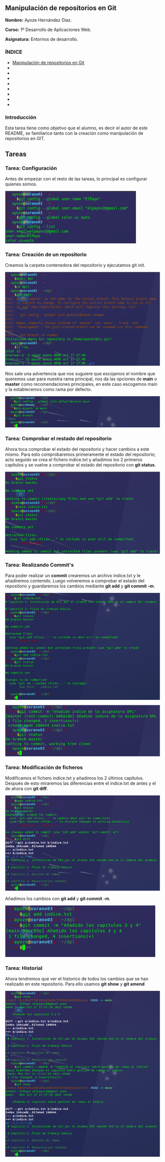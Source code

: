 ## Manipulación de repositorios en Git <a name=id0></a>

**Nombre:** Ayoze Hernández Díaz.

**Curso:** 1º Desarrollo de Aplicaciones Web.

**Asignatura:** Entornos de desarrollo.

### ÍNDICE

+ [Manipulación de repositorios en Git](#id0)
+ [](#id1)
+ [](#id2)
+ [](#id3)
+ [](#id4)
+ [](#id5)
+ [](#id6)
+ [](#id7)
+ [](#id8)

### Introducción <a name=id1></a>

Esta tarea tiene como objetivo que el alumno, es decir el autor de este README, se familiarice tanto con la creación como manipulación de repositorios en GIT.

## Tareas <a name=id2></a>

### Tarea: Configuración <a name=id3></a>

Antes de empezar con el resto de las tareas, lo principal es configurar quienes somos.

![Imagen1](./img/001.png)


### Tarea: Creación de un repositorio <a name=id4></a>

Creamos la carpeta contenedora del repositorio y ejecutamos git init.

![Imagen2](./img/002.png)

Nos sale una advertencia que nos suguiere que escojamos el nombre que queremos usar para nuestra rama principal, nos da las opciones de **main** o **master** como recomendaciones principales, en este caso escogemos main y la establecemos como rama por defecto.

![Imagen1-1](./img/001-1.png)

### Tarea: Comprobar el restado del repositorio <a name=id5></a>

Ahora toca comprobar el estado del repositorio y hacer cambios a este mismo. Para esto comprobaremos primeramente el estado del repositorio; acto seguido se crea el fichero indice.txt y añadimos los 2 primeros capítulos y se vuelve a comprobar el estado del repositorio con **git status**.

![Imagen3](./img/003.png)


### Tarea: Realizando Commit's <a name=id6></a>

Para poder realizar un **commit** crearemos un archivo indice.txt y le añadiremos contenido. Luego volveremos a comprobar el estado del repositorio y guardaremos los cambios mediante **git add**  y **git commit -m**.

![Imagen4](./img/004.png)

![Imagen5](./img/005.png)

### Tarea: Modificación de ficheros <a name=id7></a>

Modificamos el fichero indice.txt y añadimos los 2 últimos capítulos. Después de esto miraremos las diferencias entre el indice.txt de antes y el de ahora con **git diff**.

![Imagen6](./img/006.png)

Añadimos los cambios con **git add** y **git commit -m**.

![Imagen7](./img/007.png)

### Tarea: Historial <a name=id8></a>

Ahora tendremos que ver el historico de todos los cambios que se han realizado en este repositorio. Para ello usamos **git show** y **git amend**

![Imagen8](./img/008.png)